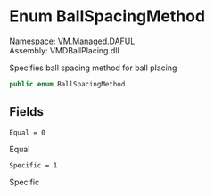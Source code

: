 # <a id="VM_Managed_DAFUL_BallSpacingMethod"></a> Enum BallSpacingMethod

Namespace: [VM.Managed.DAFUL](VM.Managed.DAFUL.md)  
Assembly: VMDBallPlacing.dll  

Specifies ball spacing method for ball placing

```csharp
public enum BallSpacingMethod
```

## Fields

`Equal = 0` 

Equal



`Specific = 1` 

Specific



